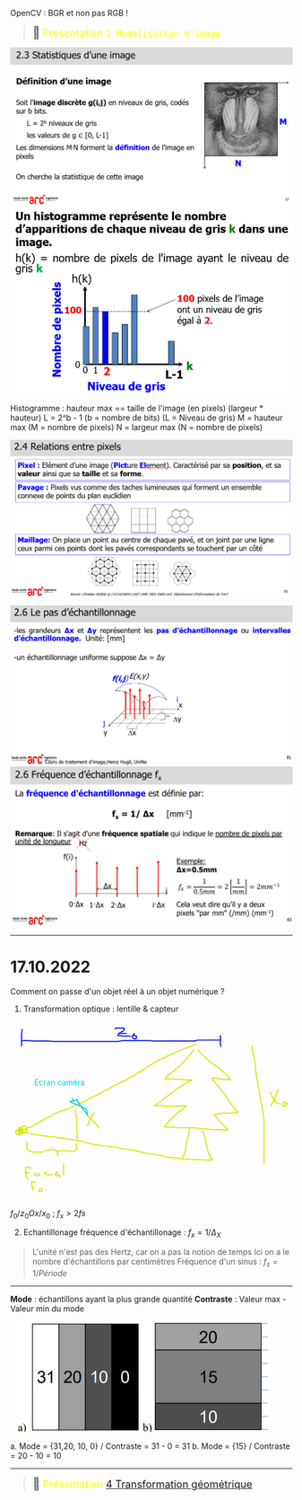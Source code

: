 OpenCV : BGR et non pas RGB !

> <span style="font-size: 1.5em">📖</span> <span style="color: yellow; font-size: 1.3em;">Présentation `2 Modélisation d'image`</span>


![](Screen/2022-10-03-13-36-05.png)
![](Screen/2022-10-03-13-37-04.png)

Histogramme : hauteur max == taille de l'image (en pixels) (largeur * hauteur)
L = 2^b - 1 (b = nombre de bits) (L = Niveau de gris)
M = hauteur max (M = nombre de pixels)
N = largeur max (N = nombre de pixels)

![](Screen/2022-10-03-14-24-06.png)

![](Screen/2022-10-10-13-49-22.png)
![](Screen/2022-10-10-13-52-41.png)

----
# 17.10.2022

Comment on passe d'un objet réel à un objet numérique ?
1. Transformation optique : lentille & capteur
<!-- #region drawnote -->
<svg id="svg" xmlns="http://www.w3.org/2000/svg" viewbox="84.05999755859375,-1,511.20001220703125,315.20001220703125" style="height:315.20001220703125"><path d="M 417.06,47.4 L 416.46,47.4 L 414.86,50.6 L 414.06,51.4 L 400.46,67.4 L 390.86,77 L 378.86,87.4 L 369.26,94.6 L 365.26,98.6 L 364.46,99.4 L 364.46,100.2 L 366.86,101 L 368.46,101 L 374.06,101 L 382.06,101 L 390.86,101.8 L 397.26,101.8 L 403.66,102.6 L 407.66,102.6 L 410.06,102.6 L 410.86,102.6 L 412.46,102.6 L 412.46,103.4 L 411.66,103.4 L 409.26,105 L 403.66,107.4 L 397.26,111.4 L 393.26,113.8 L 383.66,120.2 L 376.46,125.8 L 366.86,133 L 354.86,142.6 L 347.66,146.6 L 345.26,149 L 346.06,149 L 346.86,149 L 347.66,149 L 348.46,149 L 350.06,149 L 354.86,149 L 366.86,149.8 L 373.26,149.8 L 380.46,149.8 L 385.26,149.8 L 389.26,149.8 L 390.86,149.8 L 391.66,149.8 L 393.26,149.8 L 394.86,149 L 397.26,149 L 398.06,149 L 398.86,149 L 399.66,149 L 401.26,149 L 402.06,149 L 402.06,149.8 L 401.26,149.8 L 399.66,152.2 L 394.06,157 L 389.26,160.2 L 382.06,166.6 L 374.86,173.8 L 370.86,177 L 369.26,180.2 L 367.66,181.8 L 366.06,184.2 L 364.46,185.8 L 363.66,187.4 L 365.26,187.4 L 370.86,188.2 L 382.06,188.2 L 390.06,189 L 405.26,189 L 411.66,189 L 416.46,189 L 419.66,189.8 L 422.86,189.8 L 428.46,190.6 L 431.66,190.6 L 435.66,190.6 L 442.06,191.4 L 449.26,192.2 L 453.26,192.2 L 456.46,192.2 L 459.66,192.2 L 469.26,193 L 471.66,193 L 474.06,193 L 475.66,193 L 478.06,193 L 477.26,192.2 L 476.46,190.6 L 473.26,188.2 L 470.86,185 L 466.06,180.2 L 461.26,174.6 L 457.26,170.6 L 454.86,168.2 L 453.26,166.6 L 453.26,165 L 452.46,165 L 457.26,164.2 L 460.46,163.4 L 470.06,162.6 L 477.26,162.6 L 481.26,162.6 L 486.06,162.6 L 489.26,161.8 L 492.46,161.8 L 494.06,161.8 L 495.66,161.8 L 496.46,161 L 496.46,160.2 L 494.86,160.2 L 494.06,158.6 L 488.46,152.2 L 484.46,146.6 L 481.26,143.4 L 478.86,137.8 L 475.66,133.8 L 471.66,127.4 L 467.66,123.4 L 464.46,118.6 L 459.66,113 L 451.66,103.4 L 449.26,100.2 L 449.26,99.4 L 450.86,99.4 L 455.66,99.4 L 465.26,101 L 474.06,101.8 L 478.06,101.8 L 481.26,102.6 L 482.06,102.6 L 482.86,102.6 L 482.06,101 L 480.46,99.4 L 478.06,95.4 L 473.26,91.4 L 466.86,85.8 L 462.86,81.8 L 458.86,78.6 L 450.86,73.8 L 446.06,69.8 L 438.06,63.4 L 435.66,60.2 L 432.46,57.8 L 430.86,56.2 L 429.26,54.6 L 427.66,53 L 427.66,52.2 L 426.06,51.4 L 426.06,50.6 L 424.46,49.8 L 424.46,49 L 423.66,48.2" fill="none" stroke="#d9e70d" stroke-width="2"></path><path d="M 408.26,190.6 L 408.46,191.4 L 408.46,194.6 L 406.86,202.6 L 405.26,208.2 L 402.86,217.8 L 402.06,224.2 L 401.26,229 L 400.46,232.2 L 399.66,234.6 L 398.86,236.2 L 398.86,237.8 L 398.06,238.6 L 397.26,240.2 L 396.46,242.6 L 396.46,244.2 L 395.66,245 L 396.46,245 L 398.06,245 L 402.86,245.8 L 408.46,245.8 L 418.06,246.6 L 425.26,246.6 L 431.66,246.6 L 434.86,247.4 L 440.46,247.4 L 443.66,247.4 L 444.46,247.4 L 446.06,247.4 L 447.66,247.4 L 448.46,247.4 L 449.26,247.4 L 449.26,245.8 L 448.46,245.8 L 447.66,242.6 L 443.66,237 L 440.46,226.6 L 438.86,220.2 L 438.06,216.2 L 437.26,213 L 437.26,209.8 L 436.46,207.4 L 436.46,205.8 L 436.46,205 L 435.66,203.4 L 434.86,202.6 L 434.86,201 L 434.86,200.2 L 434.06,199.4 L 433.26,198.6 L 433.26,197 L 433.26,196.2 L 433.26,195.4 L 432.46,195.4 L 432.46,194.6" fill="none" stroke="#d9e70d" stroke-width="2"></path><path d="M 420.26,37 L 420.46,37.8 L 416.46,39.4 L 408.46,43.4 L 399.66,45.8 L 387.66,50.6 L 379.66,54.6 L 370.06,58.6 L 364.46,61.8 L 359.66,64.2 L 356.46,65 L 349.26,69 L 345.26,70.6 L 340.46,73.8 L 334.06,77.8 L 322.86,85.8 L 314.86,89.8 L 310.86,92.2 L 309.26,93.8 L 302.06,97 L 294.86,101.8 L 289.26,105 L 283.66,106.6 L 281.26,109 L 274.86,111.4 L 270.06,113.8 L 262.06,119.4 L 255.66,121.8 L 250.06,125 L 241.26,129.8 L 238.06,131.4 L 234.06,133 L 230.86,134.6 L 223.66,138.6 L 221.26,140.2 L 215.66,142.6 L 211.66,144.2 L 207.66,145.8 L 200.46,149 L 197.26,150.6 L 188.46,154.6 L 181.26,157 L 173.26,159.4 L 171.66,161 L 168.46,162.6 L 166.86,162.6 L 162.86,164.2 L 158.86,167.4 L 153.26,169.8 L 149.26,171.4 L 145.26,173.8 L 141.26,176.2 L 135.66,179.4 L 133.26,181 L 130.86,181.8 L 128.46,183.4 L 126.86,185 L 125.26,185.8 L 124.46,185.8 L 123.66,186.6 L 119.66,188.2 L 114.86,189.8 L 113.26,189.8 L 111.66,191.4 L 110.06,191.4 L 107.66,193 L 105.26,193.8 L 102.86,194.6 L 102.06,195.4 L 100.46,195.4 L 99.66,196.2" fill="none" stroke="#d9e70d" stroke-width="2"></path><path d="M 101.86,200.2 L 102.06,201 L 102.06,200.2 L 101.26,199.4 L 101.26,197.8 L 101.26,197 L 101.26,195.4 L 101.26,193.8 L 102.06,193 L 102.86,191.4 L 103.66,190.6 L 104.46,190.6 L 105.26,190.6 L 106.86,191.4 L 106.86,192.2 L 106.86,193.8 L 106.86,197.8 L 104.46,200.2 L 102.86,201 L 101.26,201.8 L 99.66,201.8 L 98.86,201.8 L 95.66,199.4 L 94.06,198.6 L 94.06,197.8 L 94.06,196.2 L 94.06,195.4 L 94.06,193.8 L 95.66,193.8 L 97.26,193 L 99.66,192.2 L 102.06,192.2 L 102.86,192.2 L 103.66,192.2 L 104.46,193 L 104.46,193.8 L 105.26,194.6 L 105.26,196.2 L 105.26,197 L 105.26,197.8 L 103.66,197.8 L 102.86,197.8 L 101.26,197.8 L 100.46,197.8 L 98.86,197.8 L 98.06,196.2 L 98.06,195.4 L 98.06,193 L 99.66,190.6 L 105.26,186.6 L 107.66,186.6 L 110.06,185.8 L 110.86,185.8 L 112.46,185.8 L 113.26,187.4 L 113.26,189.8 L 113.26,193 L 113.26,194.6 L 110.86,197 L 110.86,197.8 L 108.46,197.8 L 107.66,197.8 L 102.86,197.8 L 101.26,196.2 L 98.86,193.8 L 98.86,193 L 98.86,190.6 L 98.86,189 L 99.66,189 L 101.26,189 L 104.46,189 L 105.26,189.8 L 106.06,191.4 L 106.06,193 L 106.06,194.6 L 105.26,196.2 L 104.46,197 L 103.66,197 L 102.06,197 L 100.46,197 L 99.66,197 L 98.86,196.2 L 98.06,195.4 L 98.06,193.8 L 98.86,192.2 L 100.46,192.2 L 102.86,192.2 L 106.06,192.2" fill="none" stroke="#d9e70d" stroke-width="2"></path><path d="M 112.26,196.2 L 112.46,197 L 113.26,197.8 L 114.86,197.8 L 122.06,200.2 L 134.86,201.8 L 142.86,203.4 L 154.86,205 L 163.66,205.8 L 169.26,206.6 L 172.46,207.4 L 176.46,207.4 L 180.46,208.2 L 185.26,209 L 196.46,210.6 L 205.26,211.4 L 214.06,213.8 L 222.86,216.2 L 233.26,218.6 L 246.06,221 L 254.06,221.8 L 263.66,222.6 L 269.26,223.4 L 275.66,224.2 L 282.06,225.8 L 293.26,227.4 L 298.06,228.2 L 308.46,229.8 L 314.06,231.4 L 319.66,232.2 L 324.46,233.8 L 331.66,235.4 L 342.86,237 L 348.46,237.8 L 352.46,238.6 L 356.46,239.4 L 362.06,240.2 L 368.46,241.8 L 371.66,242.6 L 372.46,242.6 L 373.26,242.6 L 374.86,242.6 L 375.66,243.4 L 376.46,243.4 L 378.06,243.4 L 378.86,243.4 L 380.46,243.4 L 381.26,243.4 L 382.86,243.4 L 384.46,243.4 L 386.06,243.4 L 387.66,243.4 L 389.26,244.2 L 390.06,244.2 L 391.66,245 L 392.46,245 L 393.26,245" fill="none" stroke="#d9e70d" stroke-width="2"></path><path d="M 201.86,155.4 L 202.06,156.2 L 202.06,157 L 202.06,160.2 L 202.86,165.8 L 204.46,170.6 L 204.46,179.4 L 204.46,186.6 L 204.46,188.2 L 204.46,190.6 L 204.46,193 L 204.46,193.8 L 204.46,195.4 L 204.46,196.2 L 205.26,197.8 L 205.26,200.2 L 205.26,201 L 205.26,202.6 L 205.26,205 L 205.26,206.6 L 205.26,209 L 205.26,210.6 L 205.26,212.2 L 205.26,213.8" fill="none" stroke="#d9e70d" stroke-width="2"></path><path d="M 114.66,214.6 L 114.86,215.4 L 114.06,216.2 L 114.06,217 L 114.06,218.6 L 114.06,220.2 L 114.06,221.8 L 114.06,222.6 L 114.06,225 L 114.86,226.6 L 115.66,229 L 117.26,229.8 L 118.86,231.4 L 120.46,231.4 L 122.06,232.2 L 126.06,233 L 130.06,233 L 131.66,233 L 133.26,233 L 134.86,233 L 138.06,233 L 139.66,233 L 141.26,233 L 142.06,232.2 L 145.26,231.4 L 147.66,230.6 L 149.26,230.6 L 151.66,229.8 L 153.26,229 L 156.46,229 L 158.86,228.2 L 159.66,228.2 L 161.26,228.2 L 162.86,228.2 L 164.46,229 L 166.06,229.8 L 167.66,231.4 L 168.46,232.2 L 169.26,233 L 170.06,234.6 L 170.06,235.4 L 170.06,237 L 170.06,238.6 L 170.06,239.4 L 170.06,240.2 L 170.06,238.6 L 169.26,236.2 L 169.26,234.6 L 169.26,233 L 169.26,232.2 L 169.26,231.4 L 170.06,231.4 L 170.06,230.6 L 171.66,230.6 L 173.26,230.6 L 174.06,230.6 L 177.26,230.6 L 178.86,230.6 L 181.26,230.6 L 183.66,230.6 L 185.26,230.6 L 186.86,230.6 L 188.46,230.6 L 190.06,231.4 L 190.86,231.4 L 192.46,231.4 L 194.06,231.4 L 195.66,231.4 L 196.46,231.4 L 198.06,231.4 L 198.86,231.4 L 200.46,230.6 L 202.06,230.6 L 202.06,229.8 L 202.86,229 L 203.66,227.4 L 203.66,225 L 203.66,223.4 L 203.66,221.8 L 203.66,220.2 L 203.66,218.6 L 202.86,218.6 L 202.06,218.6 L 201.26,218.6" fill="none" stroke="#d9e70d" stroke-width="2"></path><path d="M 115.46,283.4 L 115.66,282.6 L 114.86,281 L 113.26,276.2 L 111.66,267.4 L 111.66,262.6 L 112.46,261 L 114.06,260.2 L 115.66,260.2 L 119.66,261 L 122.06,261.8 L 122.86,262.6 L 123.66,263.4" fill="none" stroke="#d9e70d" stroke-width="2"></path><path d="M 111.46,269 L 111.66,269.8 L 110.06,270.6 L 110.86,270.6 L 111.66,270.6 L 115.66,270.6 L 119.66,271.4" fill="none" stroke="#d9e70d" stroke-width="2"></path><path d="M 131.46,271.4 L 130.86,271.4 L 129.26,271.4 L 128.46,271.4 L 128.46,272.2 L 128.46,273 L 128.46,273.8 L 129.26,274.6 L 130.06,275.4 L 132.46,275.4 L 134.06,275.4 L 135.66,275.4 L 136.46,275.4 L 137.26,273.8 L 137.26,273 L 136.46,272.2 L 135.66,271.4 L 133.26,271.4" fill="none" stroke="#d9e70d" stroke-width="2"></path><path d="M 149.06,270.6 L 149.26,269.8 L 148.46,269.8 L 147.66,269.8 L 146.86,269.8 L 146.06,270.6 L 146.06,272.2 L 146.86,272.2 L 148.46,273 L 149.26,273.8 L 150.86,273.8 L 152.46,273.8 L 154.06,273.8 L 155.66,273.8 L 157.26,273.8 L 159.66,273.8 L 160.46,273.8" fill="none" stroke="#d9e70d" stroke-width="2"></path><path d="M 169.06,273 L 169.26,272.2 L 169.26,270.6 L 169.26,269.8 L 169.26,269 L 168.46,269 L 166.86,269.8 L 166.86,270.6 L 166.06,271.4 L 166.06,272.2 L 166.06,273 L 166.06,273.8 L 166.06,274.6 L 166.06,275.4 L 166.86,275.4 L 167.66,275.4 L 168.46,275.4 L 169.26,275.4 L 170.06,275.4 L 170.86,275.4 L 171.66,274.6 L 171.66,273 L 171.66,272.2 L 171.66,273 L 171.66,274.6 L 172.46,275.4 L 173.26,275.4 L 173.26,277 L 174.06,277.8 L 174.06,277 L 174.06,277.8" fill="none" stroke="#d9e70d" stroke-width="2"></path><path d="M 180.26,274.6 L 180.46,273.8 L 180.46,272.2 L 180.46,269.8 L 180.46,266.6 L 180.46,265 L 180.46,263.4 L 180.46,261.8 L 180.46,260.2 L 180.46,257.8 L 180.46,256.2 L 180.46,254.6 L 180.46,253.8 L 180.46,253" fill="none" stroke="#d9e70d" stroke-width="2"></path><path d="M 125.86,301.8 L 125.26,301.8 L 125.26,300.2 L 122.86,293 L 122.86,289.8 L 122.86,289 L 122.86,287.4 L 122.86,286.6 L 123.66,286.6 L 125.26,286.6 L 126.86,286.6 L 129.26,287.4 L 130.06,287.4" fill="none" stroke="#d9e70d" stroke-width="2"></path><path d="M 124.26,297 L 125.26,297 L 126.06,297 L 126.86,297 L 128.46,297" fill="none" stroke="#d9e70d" stroke-width="2"></path><path d="M 137.06,297.8 L 138.06,297.8 L 138.86,297.8 L 138.06,297.8 L 138.06,298.6 L 137.26,299.4 L 136.46,300.2 L 136.46,301 L 136.46,301.8 L 136.46,302.6 L 136.46,303.4 L 137.26,303.4 L 137.26,304.2 L 138.86,304.2 L 139.66,304.2 L 140.46,304.2 L 141.26,303.4 L 141.26,302.6 L 141.26,301.8 L 142.06,301.8 L 142.06,301 L 142.06,300.2 L 142.06,299.4 L 141.26,299.4 L 139.66,298.6" fill="none" stroke="#d9e70d" stroke-width="2"></path><path d="M 236.26,160.2 L 234.86,162.6 L 233.26,165.8 L 232.46,166.6 L 229.26,172.2 L 227.66,175.4 L 226.86,177 L 226.86,178.6 L 226.86,179.4 L 226.06,179.4 L 226.06,180.2 L 225.26,181 L 225.26,181.8 L 225.26,182.6 L 224.46,183.4 L 223.66,185 L 222.86,185.8" fill="none" stroke="#d9e70d" stroke-width="2"></path><path d="M 222.66,166.6 L 223.66,166.6 L 224.46,167.4 L 225.26,168.2 L 230.06,173 L 231.66,175.4 L 235.66,178.6 L 238.86,181.8 L 240.46,183.4 L 242.06,185 L 242.86,186.6 L 243.66,187.4 L 244.46,189 L 245.26,189.8" fill="none" stroke="#d9e70d" stroke-width="2"></path><path d="M 521.86,41 L 522.06,41.8 L 522.06,42.6 L 522.86,51.4 L 524.46,58.6 L 526.06,64.2 L 527.66,73 L 528.46,82.6 L 528.46,86.6 L 529.26,90.6 L 530.06,97 L 530.86,101 L 531.66,105 L 532.46,109.8 L 533.26,113 L 534.06,118.6 L 534.86,123.4 L 536.46,131.4 L 537.26,137.8 L 538.86,145.8 L 540.46,153 L 541.26,157.8 L 542.06,164.2 L 542.86,170.6 L 543.66,180.2 L 543.66,185.8 L 543.66,191.4 L 543.66,193.8 L 543.66,201.8 L 543.66,207.4 L 543.66,210.6 L 543.66,213 L 543.66,215.4 L 543.66,221 L 543.66,225 L 543.66,228.2 L 543.66,234.6 L 543.66,237.8 L 543.66,245 L 543.66,246.6 L 543.66,247.4 L 543.66,249 L 543.66,249.8 L 543.66,250.6 L 543.66,252.2 L 543.66,253 L 543.66,254.6" fill="none" stroke="#d9e70d" stroke-width="2"></path><path d="M 569.06,118.6 L 569.26,119.4 L 569.26,120.2 L 565.26,129.8 L 562.06,137.8 L 558.86,143.4 L 556.46,146.6 L 556.46,149 L 555.66,149.8" fill="none" stroke="#d9e70d" stroke-width="2"></path><path d="M 554.66,123.4 L 554.86,124.2 L 555.66,127.4 L 557.26,129.8 L 558.86,133.8 L 560.46,136.2 L 562.06,138.6 L 562.06,140.2 L 562.86,140.2 L 563.66,141 L 564.46,141.8 L 565.26,142.6 L 566.06,143.4 L 566.86,143.4 L 567.66,144.2 L 568.46,144.2 L 571.66,145.8 L 574.06,146.6" fill="none" stroke="#d9e70d" stroke-width="2"></path><path d="M 583.46,142.6 L 582.86,142.6 L 582.06,142.6 L 580.46,142.6 L 579.66,142.6 L 578.86,143.4 L 578.06,144.2 L 578.06,145.8 L 578.06,147.4 L 578.06,149 L 578.06,149.8 L 578.86,149.8 L 579.66,149.8 L 580.46,149.8 L 582.06,149.8 L 582.86,149.8 L 583.66,149 L 584.46,149 L 584.46,148.2 L 584.46,147.4 L 585.26,146.6 L 585.26,145.8 L 585.26,145 L 583.66,145 L 582.86,144.2 L 582.06,143.4 L 581.26,143.4 L 580.46,143.4" fill="none" stroke="#d9e70d" stroke-width="2"></path><path d="M 105.06,10.6 L 105.26,12.2 L 105.26,13 L 104.46,19.4 L 104.46,23.4 L 104.46,28.2 L 104.46,32.2 L 104.46,37 L 104.46,38.6 L 104.46,39.4 L 104.46,41 L 104.46,41.8" fill="none" stroke="#0d1ce7" stroke-width="2"></path><path d="M 104.26,31.4 L 106.06,31.4 L 106.86,31.4 L 117.26,31.4 L 126.06,32.2 L 151.66,32.2 L 162.86,33 L 172.46,33 L 176.46,33 L 183.66,33 L 193.26,33 L 208.46,33 L 228.46,33 L 239.66,33 L 253.26,33 L 262.86,33 L 279.66,33 L 286.86,31.4 L 291.66,31.4 L 298.06,31.4 L 303.66,31.4 L 306.06,31.4 L 310.86,31.4 L 317.26,31.4 L 320.46,31.4 L 329.26,31.4 L 335.66,31.4 L 345.26,32.2 L 350.86,32.2 L 358.86,32.2 L 362.06,32.2 L 367.66,32.2 L 370.06,32.2 L 376.46,32.2 L 382.86,32.2 L 390.86,32.2 L 401.26,32.2 L 406.86,32.2 L 418.06,32.2 L 422.86,30.6 L 426.06,30.6 L 428.46,30.6 L 434.06,30.6 L 434.86,30.6 L 436.46,30.6 L 438.86,30.6 L 439.66,30.6 L 442.86,30.6 L 443.66,30.6 L 444.46,30.6 L 446.06,30.6 L 446.86,30.6 L 448.46,30.6 L 449.26,30.6 L 451.66,30.6 L 453.26,30.6 L 454.86,30.6 L 455.66,30.6 L 456.46,30.6 L 457.26,30.6 L 458.06,30.6 L 458.86,30.6 L 459.66,30.6 L 461.26,30.6 L 462.06,30.6 L 462.86,30.6 L 463.66,30.6 L 464.46,30.6 L 465.26,30.6 L 466.06,30.6" fill="none" stroke="#0d1ce7" stroke-width="2"></path><path d="M 465.06,22.6 L 464.46,22.6 L 464.46,24.2 L 464.46,28.2 L 464.46,35.4 L 464.46,37 L 465.26,41.8 L 465.26,42.6" fill="none" stroke="#0d1ce7" stroke-width="2"></path><path d="M 273.06,10.6 L 275.66,9 L 278.86,9 L 280.46,9 L 282.86,9 L 285.26,9 L 288.46,9 L 290.06,9 L 290.06,9.8 L 290.06,10.6 L 290.06,11.4 L 290.06,12.2 L 288.46,14.6 L 286.06,15.4 L 282.86,17 L 281.26,18.6 L 279.66,20.2 L 279.66,21 L 278.86,21.8 L 279.66,21.8 L 281.26,22.6 L 284.46,22.6 L 286.86,23.4 L 291.66,23.4 L 297.26,23.4 L 298.86,23.4 L 299.66,23.4 L 301.26,23.4 L 302.06,23.4" fill="none" stroke="#0d1ce7" stroke-width="2"></path><path d="M 279.46,18.6 L 280.46,18.6 L 282.06,18.6 L 283.66,18.6 L 285.26,18.6 L 287.66,18.6 L 288.46,18.6 L 290.86,18.6 L 292.46,18.6 L 293.26,18.6 L 294.86,18.6" fill="none" stroke="#0d1ce7" stroke-width="2"></path><path d="M 308.26,18.6 L 308.46,19.4 L 307.66,19.4 L 307.66,20.2 L 306.06,21.8 L 305.26,22.6 L 304.46,23.4 L 304.46,25 L 306.06,26.6 L 307.66,27.4 L 307.66,28.2 L 308.46,28.2 L 310.06,28.2 L 310.86,28.2 L 311.66,28.2 L 312.46,27.4 L 312.46,26.6 L 312.46,25.8 L 312.46,24.2 L 312.46,23.4 L 310.86,23.4 L 310.06,23.4 L 309.26,22.6 L 308.46,22.6 L 308.46,21.8 L 307.66,21.8 L 306.86,21.8" fill="none" stroke="#0d1ce7" stroke-width="2"></path><text font-family="inherit" font-size="14" fill="#0dcee7" x="127.46" y="112.2">Ecran caméra</text><path d="M 204.26,136.2 L 204.46,137 L 204.46,138.6 L 205.26,139.4 L 192.26,141.8 L 193.86,142.6 L 200.26,145.8 L 206.66,148.2 L 213.06,150.6 L 216.26,153 L 217.86,153 L 221.06,155.4 L 221.86,157 L 222.66,157.8 L 222.66,158.6 L 222.66,159.4 L 222.66,160.2 L 223.46,161 L 223.46,162.6 L 223.46,164.2 L 224.26,165 L 223.46,165.8 L 222.66,164.2 L 220.26,161 L 216.26,156.2 L 212.26,150.6 L 210.66,148.2 L 209.86,146.6 L 209.06,145.8 L 208.26,144.2 L 207.46,143.4 L 206.66,142.6 L 206.66,141.8 L 205.86,141 L 205.06,140.2 L 205.06,139.4" fill="none" stroke="#0dcee7" stroke-width="2"></path><path d="M 195.46,136.2 L 196.46,136.2 L 197.26,137 L 197.26,137.8 L 198.06,138.6 L 198.06,139.4 L 198.86,140.2 L 198.86,141" fill="none" stroke="#0dcee7" stroke-width="2"></path><path d="M 193.06,141" fill="none" stroke="#0dcee7" stroke-width="2"></path></svg>  
<!-- #endregion -->

$f_0 / z_0 O x / x_0$ ; $f_x > 2fs$

2. Echantillonage
fréquence d'échantillonage : $f_x = 1/ \Delta_X$
> L'unité n'est pas des Hertz, car on a pas la notion de temps
> Ici on a le nombre d'échantillons par centimètres
> Fréquence d'un sinus : $f_s = 1 / Période$


----

**Mode** : échantillons ayant la plus grande quantité
**Contraste** : Valeur max - Valeur min du mode

![](Screen/2022-10-17-13-18-28.png)

a. Mode = {31,20, 10, 0} / Contraste = 31 - 0 = 31
b. Mode = {15} / Contraste = 20 - 10 = 10


---

> <span style="font-size: 1.5em">📖</span> <span style="color: yellow; font-size: 1.3em;">Présentation [4 Transformation géométrique](https://cyberlearn.hes-so.ch/mod/resource/view.php?id=1894005)</span>

